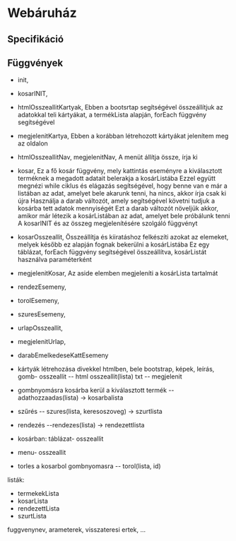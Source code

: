 # Webáruház

## Specifikáció


## Függvények

- init,

- kosarINIT,

- htmlOsszeallitKartyak,
Ebben a bootsrtap segítségével összeállítjuk az adatokkal teli kártyákat, a termékLista alapján, forEach függvény segítségével

- megjelenitKartya,
Ebben a korábban létrehozott kártyákat jelenítem meg az oldalon

- htmlOsszeallitNav, megjelenitNav,
A menüt állítja össze, írja ki

- kosar,
Ez a fő kosár függvény, mely kattintás eseményre a kiválasztott terméknek a megadott adatait belerakja a kosárListába
Ezzel együtt megnézi while ciklus és elágazás segítségével, hogy benne van e már a listában az adat, amelyet bele akarunk tenni, ha nincs, akkor írja csak ki újra
Használja a darab változót, amely segítségével követni tudjuk a kosárba tett adatok mennyiségét
Ezt a darab változót növeljük akkor, amikor már létezik a kosárListában az adat, amelyet bele próbálunk tenni
A kosarINIT és az összeg megjelenítésére szolgáló függvényt 

- kosarOsszeallit,
Összeállítja és kiiratáshoz felkészíti azokat az elemeket, melyek később ez alapján fognak bekerülni a kosárListába
Ez egy táblázat, forEach függvény segítségével összeállítva, kosárListát használva paraméterként

- megjelenitKosar,
Az aside elemben megjeleníti a kosárLista tartalmát

- rendezEsemeny,


- torolEsemeny,

- szuresEsemeny,
- urlapOsszeallit,
- megjelenitUrlap,
- darabEmelkedeseKattEsemeny

- kártyák létrehozása divekkel htmlben, bele bootstrap, képek, leírás, gomb- osszeallit
-- html osszeallit(lista) txt
-- megjelenit

- gombnyomásra kosárba kerül a kiválasztott termék
-- adathozzaadas(lista) -> kosarbalista

- szűrés
-- szures(lista, keresoszoveg) -> szurtlista

- rendezés
--rendezes(lista) -> rendezettlista

- kosárban: táblázat- osszeallit

- menu- osszeallit

- torles a kosarbol gombnyomasra
-- torol(lista, id) 

listák:
- termekekLista
- kosarLista
- rendezettLista
- szurtLista


fuggvenynev, arameterek, visszateresi ertek, ...